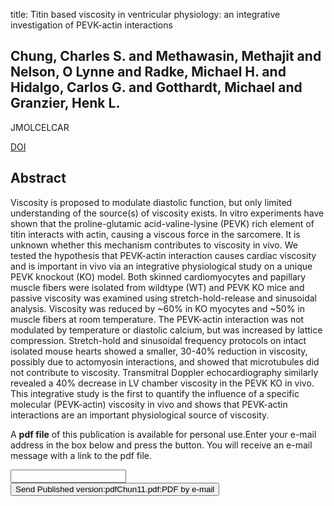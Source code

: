 title: Titin based viscosity in ventricular physiology: an integrative investigation of PEVK-actin interactions

## Chung, Charles S. and Methawasin, Methajit and Nelson, O Lynne and Radke, Michael H. and Hidalgo, Carlos G. and Gotthardt, Michael and Granzier, Henk L.
JMOLCELCAR

<a href="https://doi.org/10.1016/j.yjmcc.2011.06.006">DOI</a>

## Abstract
Viscosity is proposed to modulate diastolic function, but only limited understanding of the source(s) of viscosity exists. In vitro experiments have shown that the proline-glutamic acid-valine-lysine (PEVK) rich element of titin interacts with actin, causing a viscous force in the sarcomere. It is unknown whether this mechanism contributes to viscosity in vivo. We tested the hypothesis that PEVK-actin interaction causes cardiac viscosity and is important in vivo via an integrative physiological study on a unique PEVK knockout (KO) model. Both skinned cardiomyocytes and papillary muscle fibers were isolated from wildtype (WT) and PEVK KO mice and passive viscosity was examined using stretch-hold-release and sinusoidal analysis. Viscosity was reduced by ~60% in KO myocytes and ~50% in muscle fibers at room temperature. The PEVK-actin interaction was not modulated by temperature or diastolic calcium, but was increased by lattice compression. Stretch-hold and sinusoidal frequency protocols on intact isolated mouse hearts showed a smaller, 30-40% reduction in viscosity, possibly due to actomyosin interactions, and showed that microtubules did not contribute to viscosity. Transmitral Doppler echocardiography similarly revealed a 40% decrease in LV chamber viscosity in the PEVK KO in vivo. This integrative study is the first to quantify the influence of a specific molecular (PEVK-actin) viscosity in vivo and shows that PEVK-actin interactions are an important physiological source of viscosity.

A <b>pdf file</b> of this publication is available for personal use.Enter your e-mail address in the box below and press the button. You will receive an e-mail message with a link to the pdf file.
<form action="sender.php">  <input type="text" name="email">  <input type="submit" value="Send Published version:pdfChun11.pdf:PDF by e-mail"></form>